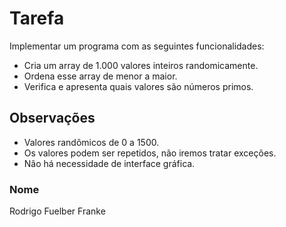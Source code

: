 # Tarefa
Implementar um programa com as seguintes funcionalidades:
- Cria um array de 1.000 valores inteiros randomicamente. 
- Ordena esse array de menor a maior.
- Verifica e apresenta quais valores são números primos.

## Observações
- Valores randômicos de 0 a 1500.
- Os valores podem ser repetidos, não iremos tratar exceções. 
- Não há necessidade de interface gráfica. 

### Nome
Rodrigo Fuelber Franke